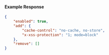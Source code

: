 <!-- Code generated for API Clients. DO NOT EDIT. -->

#### Example Response

```json
{
	"enabled": true,
	"add": {
		"cache-control": "no-cache, no-store",
		"x-xss-protection": "1; mode=block"
	},
	"remove": []
}
```
